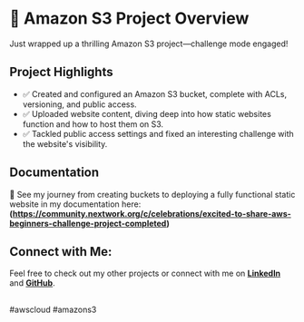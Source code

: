 # 🚀 Amazon S3 Project Overview

Just wrapped up a thrilling Amazon S3 project—challenge mode engaged!

## Project Highlights
- ✅ Created and configured an Amazon S3 bucket, complete with ACLs, versioning, and public access.
- ✅ Uploaded website content, diving deep into how static websites function and how to host them on S3.
- ✅ Tackled public access settings and fixed an interesting challenge with the website's visibility.

## Documentation
📸 See my journey from creating buckets to deploying a fully functional static website in my documentation here: **(https://community.nextwork.org/c/celebrations/excited-to-share-aws-beginners-challenge-project-completed)**

## Connect with Me:
Feel free to check out my other projects or connect with me on **[LinkedIn](https://www.linkedin.com/in/mahesh-patil0555/)** and **[GitHub](https://github.com/Mahesh7880)**.

##
#awscloud #amazons3
